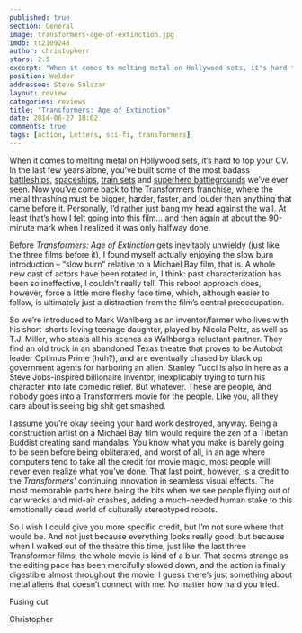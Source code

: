 ```yaml
---
published: true
section: General
image: transformers-age-of-extinction.jpg
imdb: tt2109248
author: christopherr
stars: 2.5
excerpt: "When it comes to melting metal on Hollywood sets, it's hard to top your CV. In the last few years alone, you've built some of the most badass battleships, spaceships, train sets and superhero battlegrounds we've ever seen."
position: Welder
addressee: Steve Salazar
layout: review
categories: reviews
title: "Transformers: Age of Extinction"
date: 2014-06-27 18:02
comments: true
tags: [action, Letters, sci-fi, transformers]
---
```

<p>When it comes to melting metal on Hollywood sets, it&rsquo;s hard to top your CV. In the last few years alone, you&rsquo;ve built some of the most badass <a href="/content/2012/5/18/battleship.html">battleships</a>, <a href="/content/2013/4/19/oblivion.html">spaceships</a>, <a href="/content/2014/2/25/the-lone-ranger.html">train sets</a> and <a href="/content/2012/5/10/the-avengers.html">superhero battlegrounds</a> we&rsquo;ve ever seen. Now you&rsquo;ve come back to the Transformers<em> </em>franchise, where the metal thrashing must be bigger, harder, faster, and louder than anything that came before it. Personally, I&rsquo;d rather just bang my head against the wall. At least that&rsquo;s how I felt going into this film&hellip; and then again at about the 90-minute mark when I realized it was only halfway done.</p><p>Before <em>Transformers: Age of Extinction</em> gets inevitably unwieldy (just like the three films before it), I found myself actually enjoying the slow burn introduction &ndash; &ldquo;slow burn&rdquo; relative to a Michael Bay film, that is. A whole new cast of actors have been rotated in, I think: past characterization has been so ineffective, I couldn&rsquo;t really tell.  This reboot approach does, however, force a little more fleshy face time, which, although easier to follow, is ultimately just a distraction from the film&rsquo;s central preoccupation.</p><p>So we&rsquo;re introduced to Mark Wahlberg as an inventor/farmer who lives with his short-shorts loving teenage daughter, played by Nicola Peltz, as well as T.J. Miller, who steals all his scenes as Walhberg&rsquo;s reluctant partner.  They find an old truck in an abandoned Texas theatre that proves to be Autobot leader Optimus Prime (huh?), and are eventually chased by black op government agents for harboring an alien.  Stanley Tucci is also in here as a Steve Jobs-inspired billionaire inventor, inexplicably trying to turn his character into late comedic relief.  But whatever. These are people, and nobody goes into a Transformers movie for the people. Like you, all they care about is seeing big shit get smashed. </p><p>I assume you&rsquo;re okay seeing your hard work destroyed, anyway. Being a construction artist on a Michael Bay film would require the zen of a Tibetan Buddist creating sand mandalas. You know what you make is barely going to be seen before being obliterated, and worst of all, in an age where computers tend to take all the credit for movie magic, most people will never even realize what you&rsquo;ve done.  That last point, however, is a credit to the <em>Transformers&rsquo;</em> continuing innovation in seamless visual effects. The most memorable parts here being the bits when we see people flying out of car wrecks and mid-air crashes, adding a much-needed human stake to this emotionally dead world of culturally stereotyped robots.</p><p>So I wish I could give you more specific credit, but I&rsquo;m not sure where that would be. And not just because everything looks really good, but because when I walked out of the theatre this time, just like the last three Transformer films, the whole movie is kind of a blur. That seems strange as the editing pace has been mercifully slowed down, and the action is finally digestible almost throughout the movie. I guess there&rsquo;s just something about metal aliens that doesn&rsquo;t connect with me. No matter how hard you tried.</p><p>Fusing out</p><p>Christopher</p>
